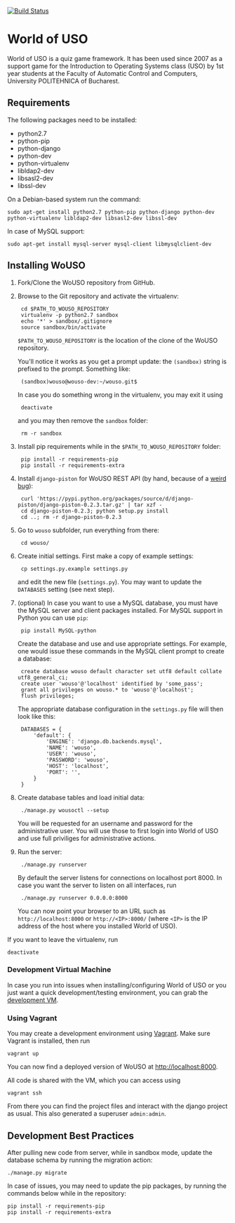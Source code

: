 [![Build Status](https://travis-ci.org/rosedu/wouso.svg?branch=master)](https://travis-ci.org/rosedu/wouso)

# World of USO

World of USO is a quiz game framework. It has been used since 2007 as a support game for the Introduction to Operating Systems class (USO) by 1st year students at the Faculty of Automatic Control and Computers, University POLITEHNICA of Bucharest.


## Requirements

The following packages need to be installed:

* python2.7
* python-pip
* python-django
* python-dev
* python-virtualenv
* libldap2-dev
* libsasl2-dev
* libssl-dev

On a Debian-based system run the command:

    sudo apt-get install python2.7 python-pip python-django python-dev python-virtualenv libldap2-dev libsasl2-dev libssl-dev

In case of MySQL support:

    sudo apt-get install mysql-server mysql-client libmysqlclient-dev


## Installing WoUSO

1. Fork/Clone the WoUSO repository from GitHub.

2. Browse to the Git repository and activate the virtualenv:

        cd $PATH_TO_WOUSO_REPOSITORY
        virtualenv -p python2.7 sandbox
        echo '*' > sandbox/.gitignore
        source sandbox/bin/activate

    `$PATH_TO_WOUSO_REPOSITORY` is the location of the clone of the WoUSO repository.

    You'll notice it works as you get a prompt update: the `(sandbox)` string is prefixed to the prompt. Something like:

        (sandbox)wouso@wouso-dev:~/wouso.git$

    In case you do something wrong in the virtualenv, you may exit it using

        deactivate

    and you may then remove the `sandbox` folder:

        rm -r sandbox

3. Install pip requirements while in the `$PATH_TO_WOUSO_REPOSITORY` folder:

        pip install -r requirements-pip
        pip install -r requirements-extra

4. Install `django-piston` for WoUSO REST API (by hand, because of a [weird bug](https://bitbucket.org/jespern/django-piston/issue/173/attributeerror-module-object-has-no)):

        curl 'https://pypi.python.org/packages/source/d/django-piston/django-piston-0.2.3.tar.gz' | tar xzf -
        cd django-piston-0.2.3; python setup.py install
        cd ..; rm -r django-piston-0.2.3


5. Go to `wouso` subfolder, run everything from there:

        cd wouso/

6. Create initial settings. First make a copy of example settings:

        cp settings.py.example settings.py

    and edit the new file (`settings.py`). You may want to update the `DATABASES` setting (see next step).

7. (optional) In case you want to use a MySQL database, you must have the MySQL server and client packages installed. For MySQL support in Python you can use `pip`:

        pip install MySQL-python

    Create the database and use and use appropriate settings. For example, one would issue these commands in the MySQL client prompt to create a database:

        create database wouso default character set utf8 default collate utf8_general_ci;
        create user 'wouso'@'localhost' identified by 'some_pass';
        grant all privileges on wouso.* to 'wouso'@'localhost';
        flush privileges;

    The appropriate database configuration in the `settings.py` file will then look like this:

        DATABASES = {
            'default': {
                'ENGINE': 'django.db.backends.mysql',
                'NAME': 'wouso',
                'USER': 'wouso',
                'PASSWORD': 'wouso',
                'HOST': 'localhost',
                'PORT': '',
            }
        }

8. Create database tables and load initial data:

        ./manage.py wousoctl --setup

    You will be requested for an username and password for the administrative user. You will use those to first login into World of USO and use full priviliges for administrative actions.

9. Run the server:

        ./manage.py runserver

    By default the server listens for connections on localhost port 8000. In case you want the server to listen on all interfaces, run

        ./manage.py runserver 0.0.0.0:8000

    You can now point your browser to an URL such as `http://localhost:8000` or `http://<IP>:8000/` (where `<IP>` is the IP address of the host where you installed World of USO).


If you want to leave the virtualenv, run

    deactivate


### Development Virtual Machine

In case you run into issues when installing/configuring World of USO or you just want a quick development/testing environment, you can grab the [development VM](https://github.com/rosedu/wouso/wiki/Development-VM).


### Using Vagrant

You may create a development environment using [Vagrant](http://www.vagrantup.com/). Make sure Vagrant is installed, then run

    vagrant up

You can now find a deployed version of WoUSO at [http://localhost:8000](http://localhost:8000).

All code is shared with the VM, which you can access using

    vagrant ssh

From there you can find the project files and interact with the django project as usual.
This also generated a superuser `admin:admin`.


## Development Best Practices

After pulling new code from server, while in sandbox mode, update the database schema by running the migration action:

    ./manage.py migrate

In case of issues, you may need to update the pip packages, by running the commands below while in the repository:

    pip install -r requirements-pip
    pip install -r requirements-extra
